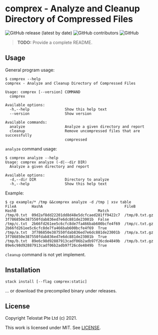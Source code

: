 # comprex - Analyze and Cleanup Directory of Compressed Files

![GitHub release (latest by date)](https://img.shields.io/github/v/release/telostat/comprex)
![GitHub contributors](https://img.shields.io/github/contributors/telostat/comprex)
![GitHub](https://img.shields.io/github/license/telostat/comprex)

> **TODO:** Provide a complete README.

## Usage

General program usage:

```
$ comprex --help
comprex - Analyze and Cleanup Directory of Compressed Files

Usage: comprex [--version] COMMAND
  comprex

Available options:
  -h,--help                Show this help text
  --version                Show version

Available commands:
  analyze                  Analyze a given directory and report
  cleanup                  Remove uncompressed files that are successfully
                           compressed
```

`analyze` command usage:

```
$ comprex analyze --help
Usage: comprex analyze (-d|--dir DIR)
  Analyze a given directory and report

Available options:
  -d,--dir DIR             Directory to analyze
  -h,--help                Show this help text
```

Example:

```
$ cp example/* /tmp &&comprex analyze -d /tmp | xsv table
FileA       HashA                                     FileB          HashB                                     Match
/tmp/0.txt  09d2af8dd22201dd8d48e5dcfcaed281ff9422c7  /tmp/0.txt.gz  3f786850e387550fdab836ed7e6dc881de23001b  False
/tmp/c.txt  2b66fd261ee5c6cfc8de7fa466bab600bcfe4f69  /tmp/c.txt.gz  2b66fd261ee5c6cfc8de7fa466bab600bcfe4f69  True
/tmp/a.txt  3f786850e387550fdab836ed7e6dc881de23001b  /tmp/a.txt.gz  3f786850e387550fdab836ed7e6dc881de23001b  True
/tmp/b.txt  89e6c98d92887913cadf06b2adb97f26cde4849b  /tmp/b.txt.gz  89e6c98d92887913cadf06b2adb97f26cde4849b  True
```

`cleanup` command is not yet implement.

## Installation

```
stack install [--flag comprex:static]
```

... or download the precompiled binary under releases.


## License

Copyright Telostat Pte Ltd (c) 2021.

This work is licensed under MIT. See [LICENSE](./LICENSE).
